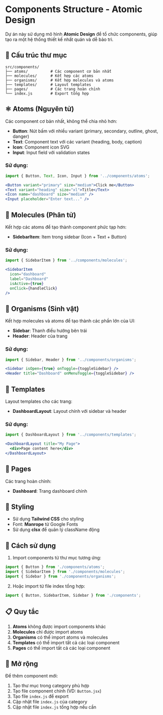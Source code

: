 # Components Structure - Atomic Design

Dự án này sử dụng mô hình **Atomic Design** để tổ chức components, giúp tạo ra một hệ thống thiết kế nhất quán và dễ bảo trì.

## 📁 Cấu trúc thư mục

```
src/components/
├── atoms/          # Các component cơ bản nhất
├── molecules/      # Kết hợp các atoms
├── organisms/      # Kết hợp molecules và atoms
├── templates/      # Layout templates
├── pages/          # Các trang hoàn chỉnh
└── index.js        # Export tổng hợp
```

## ⚛️ Atoms (Nguyên tử)

Các component cơ bản nhất, không thể chia nhỏ hơn:

- **Button**: Nút bấm với nhiều variant (primary, secondary, outline, ghost, danger)
- **Text**: Component text với các variant (heading, body, caption)
- **Icon**: Component icon SVG
- **Input**: Input field với validation states

### Sử dụng:
```jsx
import { Button, Text, Icon, Input } from '../components/atoms';

<Button variant="primary" size="medium">Click me</Button>
<Text variant="heading" size="xl">Title</Text>
<Icon name="dashboard" size="medium" />
<Input placeholder="Enter text..." />
```

## 🧬 Molecules (Phân tử)

Kết hợp các atoms để tạo thành component phức tạp hơn:

- **SidebarItem**: Item trong sidebar (Icon + Text + Button)

### Sử dụng:
```jsx
import { SidebarItem } from '../components/molecules';

<SidebarItem 
  icon="dashboard" 
  label="Dashboard" 
  isActive={true}
  onClick={handleClick}
/>
```

## 🦠 Organisms (Sinh vật)

Kết hợp molecules và atoms để tạo thành các phần lớn của UI:

- **Sidebar**: Thanh điều hướng bên trái
- **Header**: Header của trang

### Sử dụng:
```jsx
import { Sidebar, Header } from '../components/organisms';

<Sidebar isOpen={true} onToggle={toggleSidebar} />
<Header title="Dashboard" onMenuToggle={toggleSidebar} />
```

## 📄 Templates

Layout templates cho các trang:

- **DashboardLayout**: Layout chính với sidebar và header

### Sử dụng:
```jsx
import { DashboardLayout } from '../components/templates';

<DashboardLayout title="My Page">
  <div>Page content here</div>
</DashboardLayout>
```

## 📱 Pages

Các trang hoàn chỉnh:

- **Dashboard**: Trang dashboard chính

## 🎨 Styling

- Sử dụng **Tailwind CSS** cho styling
- Font: **Manrope** từ Google Fonts
- Sử dụng **clsx** để quản lý className động

## 🚀 Cách sử dụng

1. Import components từ thư mục tương ứng:
```jsx
import { Button } from './components/atoms';
import { SidebarItem } from './components/molecules';
import { Sidebar } from './components/organisms';
```

2. Hoặc import từ file index tổng hợp:
```jsx
import { Button, SidebarItem, Sidebar } from './components';
```

## 📋 Quy tắc

1. **Atoms** không được import components khác
2. **Molecules** chỉ được import atoms
3. **Organisms** có thể import atoms và molecules
4. **Templates** có thể import tất cả các loại component
5. **Pages** có thể import tất cả các loại component

## 🔧 Mở rộng

Để thêm component mới:

1. Tạo thư mục trong category phù hợp
2. Tạo file component chính (VD: `Button.jsx`)
3. Tạo file `index.js` để export
4. Cập nhật file `index.js` của category
5. Cập nhật file `index.js` tổng hợp nếu cần
